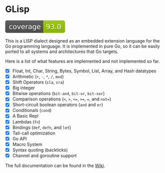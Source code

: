 # GLisp

![Image text](./tests/codcov.svg)

This is a LISP dialect designed as an embedded extension language for the Go
programming language. It is implemented in pure Go, so it can be easily ported
to all systems and architectures that Go targets.

Here is a list of what features are implemented and not implemented so far.

 * [x] Float, Int, Char, String, Bytes, Symbol, List, Array, and Hash datatypes
 * [x] Arithmetic (`+`, `-`, `*`, `/`, `mod`)
 * [x] Shift Operators (`sla`, `sra`)
 * [x] Big integer
 * [x] Bitwise operations (`bit-and`, `bit-or`, `bit-xor`)
 * [x] Comparison operations (`<`, `>`, `<=`, `>=`, `=`, and `not=`)
 * [x] Short-circuit boolean operators (`and` and `or`)
 * [x] Conditionals (`cond`)
 * [x] A Basic Repl
 * [x] Lambdas (`fn`)
 * [x] Bindings (`def`, `defn`, and `let`)
 * [x] Tail-call optimization
 * [x] Go API
 * [x] Macro System
 * [x] Syntax quoting (backticks)
 * [x] Channel and goroutine support

The full documentation can be found in the [Wiki](https://github.com/qjpcpu/glisp/wiki).
